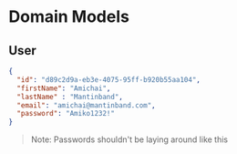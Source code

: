 # Domain Models

## User

```json
{
  "id": "d89c2d9a-eb3e-4075-95ff-b920b55aa104",
  "firstName": "Amichai",
  "lastName" : "Mantinband",
  "email": "amichai@mantinband.com",
  "password": "Amiko1232!"
}
```
> Note: Passwords shouldn't be laying around like this